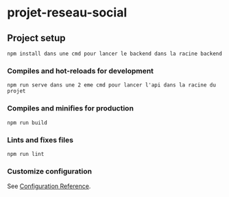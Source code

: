 # projet-reseau-social

## Project setup
```
npm install dans une cmd pour lancer le backend dans la racine backend
```

### Compiles and hot-reloads for development
```
npm run serve dans une 2 eme cmd pour lancer l'api dans la racine du projet 
```

### Compiles and minifies for production
```
npm run build
```

### Lints and fixes files
```
npm run lint
```

### Customize configuration
See [Configuration Reference](https://cli.vuejs.org/config/).
